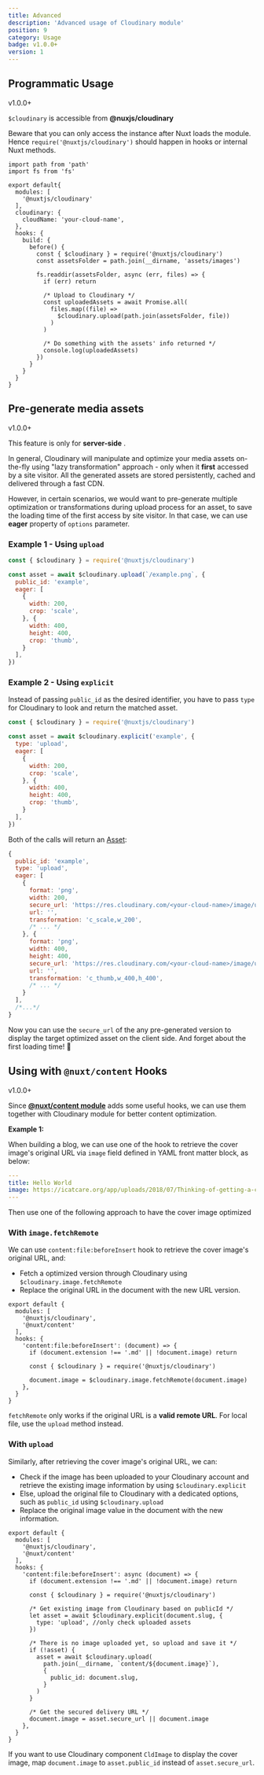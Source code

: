 ```yaml
---
title: Advanced 
description: 'Advanced usage of Cloudinary module'
position: 9
category: Usage
badge: v1.0.0+
version: 1
---
```


## Programmatic Usage

<badge>v1.0.0+</badge>

`$cloudinary` is accessible from **@nuxjs/cloudinary**

<alert type="warning">

Beware that you can only access the instance after Nuxt loads the module. 
Hence `require('@nuxtjs/cloudinary')` should happen in hooks or internal Nuxt methods.

</alert>

```js[nuxt.config.js]
import path from 'path'
import fs from 'fs'

export default{
  modules: [
    '@nuxtjs/cloudinary'
  ],
  cloudinary: {
    cloudName: 'your-cloud-name',
  },
  hooks: {
    build: {
      before() {
        const { $cloudinary } = require('@nuxtjs/cloudinary')
        const assetsFolder = path.join(__dirname, 'assets/images')

        fs.readdir(assetsFolder, async (err, files) => {
          if (err) return

          /* Upload to Cloudinary */
          const uploadedAssets = await Promise.all(
            files.map((file) =>
              $cloudinary.upload(path.join(assetsFolder, file))
            )
          )

          /* Do something with the assets' info returned */
          console.log(uploadedAssets)
        })
      }
    }
  }
}

```

## Pre-generate media assets

<badge>v1.0.0+</badge>

<alert type="warning">

This feature is only for **server-side** .

</alert>

In general, Cloudinary will manipulate and optimize your media assets on-the-fly using "lazy transformation" approach - only when it **first** accessed by a site visitor. All the generated assets are stored persistently, cached and delivered through a fast CDN. 

However, in certain scenarios, we would want to pre-generate multiple optimization or transformations during upload process for an asset, to save the loading time of the first access by site visitor. In that case, we can use **eager** property of `options` parameter.

### Example 1 - Using `upload`

```js
const { $cloudinary } = require('@nuxtjs/cloudinary')

const asset = await $cloudinary.upload(`/example.png`, {
  public_id: 'example',
  eager: [
    {
      width: 200,
      crop: 'scale',
    }, {
      width: 400,
      height: 400,
      crop: 'thumb',
    }
  ],
})
```

### Example 2 - Using `explicit`

Instead of passing `public_id` as the desired identifier, you have to pass `type` for Cloudinary to look and return the matched asset.

```js
const { $cloudinary } = require('@nuxtjs/cloudinary')

const asset = await $cloudinary.explicit('example', {
  type: 'upload',
  eager: [
    {
      width: 200,
      crop: 'scale',
    }, {
      width: 400,
      height: 400,
      crop: 'thumb',
    }
  ],
})
```

Both of the calls will return an [Asset](/upload#asset):

```js
{
  public_id: 'example',
  type: 'upload',
  eager: [
    {
      format: 'png',
      width: 200,
      secure_url: 'https://res.cloudinary.com/<your-cloud-name>/image/upload/c_scale,w_200/example.png',
      url: '',
      transformation: 'c_scale,w_200',
      /* ... */
    }, {
      format: 'png',
      width: 400,
      height: 400,
      secure_url: 'https://res.cloudinary.com/<your-cloud-name>/image/upload/c_thumb,w_400,h_400/example.png',
      url: '',
      transformation: 'c_thumb,w_400,h_400',
      /* ... */
    }
  ],
  /*...*/
}

```

Now you can use the `secure_url` of the any pre-generated version to display the target optimized asset on the client side. And forget about the first loading time! 🎉

## Using with `@nuxt/content` Hooks

<badge>v1.0.0+</badge>

Since [**@nuxt/content module**](https://content.nuxtjs.org/advanced) adds some useful hooks,
 we can use them together with Cloudinary module for better content optimization.

**Example 1:**

When building a blog, we can use one of the hook to retrieve the cover image's original URL via `image` field defined in YAML front matter block, as below:

```yaml
---
title: Hello World
image: https://icatcare.org/app/uploads/2018/07/Thinking-of-getting-a-cat.png
---
```

Then use one of the following approach to have the cover image optimized

### With `image.fetchRemote`

We can use `content:file:beforeInsert` hook to retrieve the cover image's original URL, and:

* Fetch a optimized version through Cloudinary using `$cloudinary.image.fetchRemote`
* Replace the original URL in the document with the new URL version.

```js[nuxt.config.js]
export default {
  modules: [
    '@nuxtjs/cloudinary',
    '@nuxt/content'
  ],
  hooks: {
    'content:file:beforeInsert': (document) => {
      if (document.extension !== '.md' || !document.image) return

      const { $cloudinary } = require('@nuxtjs/cloudinary')

      document.image = $cloudinary.image.fetchRemote(document.image)
    },
  }
}
```

<alert type="info">

`fetchRemote` only works if the original URL is a **valid remote URL**. For local file, use the `upload` method instead.

</alert>

### With `upload`

Similarly, after retrieving the cover image's original URL, we can:

* Check if the image has been uploaded to your Cloudinary account and retrieve the existing image information by using `$cloudinary.explicit`
* Else, upload the original file to Cloudinary with a dedicated options, such as `public_id` using `$cloudinary.upload`
* Replace the original image value in the document with the new information.

```js[nuxt.config.js]
export default {
  modules: [
    '@nuxtjs/cloudinary',
    '@nuxt/content'
  ],
  hooks: {
    'content:file:beforeInsert': async (document) => {
      if (document.extension !== '.md' || !document.image) return

      const { $cloudinary } = require('@nuxtjs/cloudinary')

      /* Get existing image from Cloudinary based on publicId */
      let asset = await $cloudinary.explicit(document.slug, {
        type: 'upload', //only check uploaded assets
      })

      /* There is no image uploaded yet, so upload and save it */
      if (!asset) {
        asset = await $cloudinary.upload(
          path.join(__dirname, `content/${document.image}`),
          {
            public_id: document.slug,
          }
        )
      }

      /* Get the secured delivery URL */
      document.image = asset.secure_url || document.image
    },
  }
}
```

<alert type="info">

If you want to use Cloudinary component `CldImage` to display the cover image, map `document.image` to `asset.public_id` instead of `asset.secure_url`.

</alert>